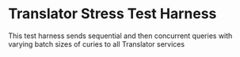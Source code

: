 # Translator Stress Test Harness

This test harness sends sequential and then concurrent queries with varying batch sizes of curies to all Translator services
